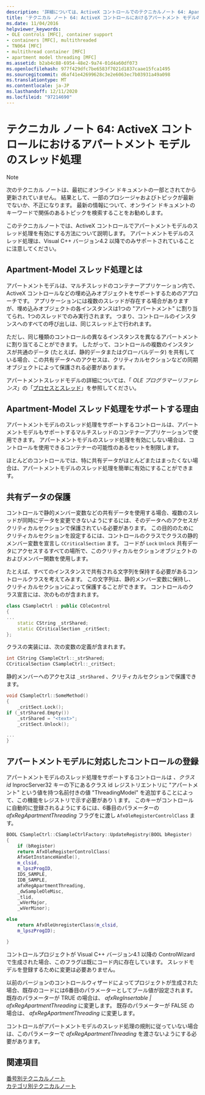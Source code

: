 ```yaml
---
description: '詳細については、ActiveX コントロールでのテクニカルノート 64: Apartment-Model スレッド処理に関するページを参照してください。'
title: 'テクニカル ノート 64: ActiveX コントロールにおけるアパートメント モデルのスレッド処理'
ms.date: 11/04/2016
helpviewer_keywords:
- OLE controls [MFC], container support
- containers [MFC], multithreaded
- TN064 [MFC]
- multithread container [MFC]
- apartment model threading [MFC]
ms.assetid: b2ab4c88-6954-48e2-9a74-01d4a60df073
ms.openlocfilehash: 977f429dfc7be6583f7021d1837caae15fca1495
ms.sourcegitcommit: d6af41e42699628c3e2e6063ec7b03931a49a098
ms.translationtype: MT
ms.contentlocale: ja-JP
ms.lasthandoff: 12/11/2020
ms.locfileid: "97214690"
---
```

# <a name="tn064-apartment-model-threading-in-activex-controls"></a>テクニカル ノート 64: ActiveX コントロールにおけるアパートメント モデルのスレッド処理

> [!NOTE]
> 次のテクニカル ノートは、最初にオンライン ドキュメントの一部とされてから更新されていません。 結果として、一部のプロシージャおよびトピックが最新でないか、不正になります。 最新の情報について、オンライン ドキュメントのキーワードで関係のあるトピックを検索することをお勧めします。

このテクニカルノートでは、ActiveX コントロールでアパートメントモデルのスレッド処理を有効にする方法について説明します。 アパートメントモデルのスレッド処理は、Visual C++ バージョン4.2 以降でのみサポートされていることに注意してください。

## <a name="what-is-apartment-model-threading"></a>Apartment-Model スレッド処理とは

アパートメントモデルは、マルチスレッドのコンテナーアプリケーション内で、ActiveX コントロールなどの埋め込みオブジェクトをサポートするためのアプローチです。 アプリケーションには複数のスレッドが存在する場合がありますが、埋め込みオブジェクトの各インスタンスは1つの "アパートメント" に割り当てられ、1つのスレッドでのみ実行されます。 つまり、コントロールのインスタンスへのすべての呼び出しは、同じスレッド上で行われます。

ただし、同じ種類のコントロールの異なるインスタンスを異なるアパートメントに割り当てることができます。 したがって、コントロールの複数のインスタンスが共通のデータ (たとえば、静的データまたはグローバルデータ) を共有している場合、この共有データへのアクセスは、クリティカルセクションなどの同期オブジェクトによって保護される必要があります。

アパートメントスレッドモデルの詳細については、「 *OLE プログラマーリファレンス*」の「[プロセスとスレッド](/windows/win32/ProcThread/processes-and-threads)」を参照してください。

## <a name="why-support-apartment-model-threading"></a>Apartment-Model スレッド処理をサポートする理由

アパートメントモデルのスレッド処理をサポートするコントロールは、アパートメントモデルもサポートするマルチスレッドのコンテナーアプリケーションで使用できます。 アパートメントモデルのスレッド処理を有効にしない場合は、コントロールを使用できるコンテナーの可能性のあるセットを制限します。

ほとんどのコントロールでは、特に共有データがほとんどまたはまったくない場合は、アパートメントモデルのスレッド処理を簡単に有効にすることができます。

## <a name="protecting-shared-data"></a>共有データの保護

コントロールで静的メンバー変数などの共有データを使用する場合、複数のスレッドが同時にデータを変更できないようにするには、そのデータへのアクセスがクリティカルセクションで保護されている必要があります。 この目的のためにクリティカルセクションを設定するには、コントロールのクラスでクラスの静的メンバー変数を宣言し `CCriticalSection` ます。 コードが `Lock` `Unlock` 共有データにアクセスするすべての場所で、このクリティカルセクションオブジェクトのおよびメンバー関数を使用します。

たとえば、すべてのインスタンスで共有される文字列を保持する必要があるコントロールクラスを考えてみます。 この文字列は、静的メンバー変数に保持し、クリティカルセクションによって保護することができます。 コントロールのクラス宣言には、次のものが含まれます。

```cpp
class CSampleCtrl : public COleControl
{
...
    static CString _strShared;
    static CCriticalSection _critSect;
};
```

クラスの実装には、次の変数の定義が含まれます。

```cpp
int CString CSampleCtrl::_strShared;
CCriticalSection CSampleCtrl::_critSect;
```

静的メンバーへのアクセスは `_strShared` 、クリティカルセクションで保護できます。

```cpp
void CSampleCtrl::SomeMethod()
{
    _critSect.Lock();
if (_strShared.Empty())
    _strShared = "<text>";
    _critSect.Unlock();

...
}
```

## <a name="registering-an-apartment-model-aware-control"></a>アパートメントモデルに対応したコントロールの登録

アパートメントモデルのスレッド処理をサポートするコントロールは *、クラス id* InprocServer32 キーの下にあるクラス id レジストリエントリに "アパートメント" という値を持つ名前付きの値 "ThreadingModel" を追加することによって、この機能をレジストリで示す必要があり \\ ます。 このキーがコントロールに自動的に登録されるようにするには、6番目のパラメーターの *afxRegApartmentThreading* フラグをに渡し `AfxOleRegisterControlClass` ます。

```cpp
BOOL CSampleCtrl::CSampleCtrlFactory::UpdateRegistry(BOOL bRegister)
{
    if (bRegister)
    return AfxOleRegisterControlClass(
    AfxGetInstanceHandle(),
    m_clsid,
    m_lpszProgID,
    IDS_SAMPLE,
    IDB_SAMPLE,
    afxRegApartmentThreading,
    _dwSampleOleMisc,
    _tlid,
    _wVerMajor,
    _wVerMinor);

else
    return AfxOleUnregisterClass(m_clsid,
    m_lpszProgID);

}
```

コントロールプロジェクトが Visual C++ バージョン4.1 以降の ControlWizard で生成された場合、このフラグは既にコード内に存在しています。 スレッドモデルを登録するために変更は必要ありません。

以前のバージョンのコントロールウィザードによってプロジェクトが生成された場合、既存のコードには6番目のパラメーターとしてブール値が設定されます。 既存のパラメーターが TRUE の場合は、 *afxRegInsertable | afxRegApartmentThreading* に変更します。 既存のパラメーターが FALSE の場合は、 *afxRegApartmentThreading* に変更します。

コントロールがアパートメントモデルのスレッド処理の規則に従っていない場合は、このパラメーターで *afxRegApartmentThreading* を渡さないようにする必要があります。

## <a name="see-also"></a>関連項目

[番号別テクニカルノート](../mfc/technical-notes-by-number.md)<br/>
[カテゴリ別テクニカルノート](../mfc/technical-notes-by-category.md)
